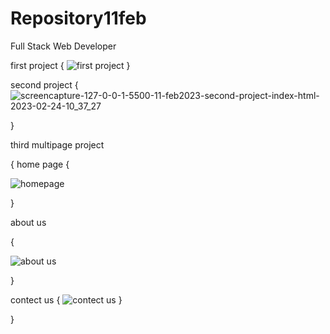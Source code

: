 # Repository11feb
Full Stack Web Developer 


first project
{
![first project](https://user-images.githubusercontent.com/124686068/221096041-9011270f-3128-4945-a54f-e69d748454f7.png)
}



second project
{
![screencapture-127-0-0-1-5500-11-feb2023-second-project-index-html-2023-02-24-10_37_27](https://user-images.githubusercontent.com/124686068/221097065-02d476f8-f2b4-472d-9b8c-7c8bb86a451e.png)






}


third multipage project

{
 home page
 {
 
 
 ![homepage](https://user-images.githubusercontent.com/124686068/221096498-2fa8e03b-c261-4bc0-a89e-24e57f64148d.png)

 
 
 }
 
 about us
 
 {
 
 
 ![about us](https://user-images.githubusercontent.com/124686068/221096546-21103534-c1d9-4695-a96d-7bf4e3981108.png)

 
 
 }
 
 contect us
 {
 ![contect us](https://user-images.githubusercontent.com/124686068/221096573-388c44c5-337d-4ae5-92c3-f5370db264a1.png)
}













}

